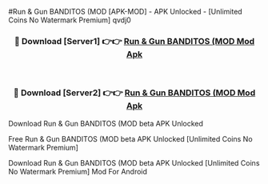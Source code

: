 #Run & Gun BANDITOS (MOD [APK-MOD] - APK Unlocked - [Unlimited Coins No Watermark Premium] qvdj0



<div align="center">

<h3>🔴 Download [Server1] 👉👉 <a href="https://momento.my/?title=Run_&_Gun_BANDITOS_(MOD">Run & Gun BANDITOS (MOD Mod Apk</a></h3><br>

<h3>🔴 Download [Server2] 👉👉 <a href="https://momento.my/?title=Run_&_Gun_BANDITOS_(MOD">Run & Gun BANDITOS (MOD Mod Apk</a></h3>
</div>



Download Run & Gun BANDITOS (MOD beta APK Unlocked

Free Run & Gun BANDITOS (MOD beta APK Unlocked [Unlimited Coins No Watermark Premium]

Download Run & Gun BANDITOS (MOD beta APK Unlocked [Unlimited Coins No Watermark Premium] Mod For Android
